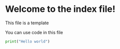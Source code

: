# Welcome to the index file!

This file is a template

You can use code in this file

```python
print("Hello world")
```